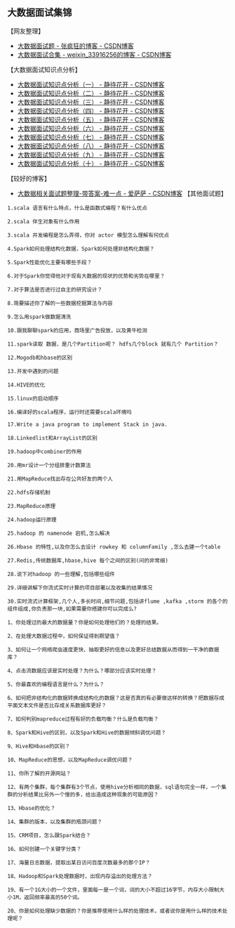 ## 大数据面试集锦

【网友整理】
- [大数据面试题 - 张疯狂的博客 - CSDN博客](https://blog.csdn.net/awiner/article/details/87876015)
- [大数据面试合集 - weixin_33916256的博客 - CSDN博客](https://blog.csdn.net/weixin_33916256/article/details/88141775)

【大数据面试知识点分析】
- [大数据面试知识点分析（一） - 静待花开 - CSDN博客](https://blog.csdn.net/qq_26803795/article/details/79109240)
- [大数据面试知识点分析（二） - 静待花开 - CSDN博客](https://blog.csdn.net/qq_26803795/article/details/79131678)
- [大数据面试知识点分析（三） - 静待花开 - CSDN博客](https://blog.csdn.net/qq_26803795/article/details/79142512)
- [大数据面试知识点分析（四） - 静待花开 - CSDN博客](https://blog.csdn.net/qq_26803795/article/details/79152808)
- [大数据面试知识点分析（五） - 静待花开 - CSDN博客](https://blog.csdn.net/qq_26803795/article/details/79161599)
- [大数据面试知识点分析（六） - 静待花开 - CSDN博客](https://blog.csdn.net/qq_26803795/article/details/79162203)
- [大数据面试知识点分析（七） - 静待花开 - CSDN博客](https://blog.csdn.net/qq_26803795/article/details/79466592)
- [大数据面试知识点分析（八） - 静待花开 - CSDN博客](https://blog.csdn.net/qq_26803795/article/details/79474604)
- [大数据面试知识点分析（九） - 静待花开 - CSDN博客](https://blog.csdn.net/qq_26803795/article/details/79543926)
- [大数据面试知识点分析（十） - 静待花开 - CSDN博客](https://blog.csdn.net/qq_26803795/article/details/81747361)

【较好的博客】
- [大数据相关面试题整理-带答案-难一点 - 爱萨萨 - CSDN博客](https://blog.csdn.net/wdr2003/article/details/79597624)
【其他面试题】
```
1.scala 语言有什么特点，什么是函数式编程？有什么优点

2.scala 伴生对象有什么作用

3.scala 并发编程是怎么弄得，你对 actor 模型怎么理解有何优点

4.Spark如何处理结构化数据，Spark如何处理非结构化数据？

5.Spark性能优化主要有哪些手段？

6.对于Spark你觉得他对于现有大数据的现状的优势和劣势在哪里？

7.对于算法是否进行过自主的研究设计？

8.简要描述你了解的一些数据挖掘算法与内容

9.怎么用spark做数据清洗

10.跟我聊聊spark的应用，商场里广告投放，以及黄牛检测

11.spark读取 数据，是几个Partition呢？ hdfs几个block 就有几个 Partition？

12.Mogodb和hbase的区别

13.开发中遇到的问题

14.HIVE的优化

15.linux的启动顺序

16.编译好的scala程序，运行时还需要scala环境吗

17.Write a java program to implement Stack in java.

18.Linkedlist和ArrayList的区别

19.hadoop中combiner的作用

20.用mr设计一个分组排重计数算法

21.用MapReduce找出存在公共好友的两个人

22.hdfs存储机制

23.MapReduce原理

24.hadoop运行原理

25.hadoop 的 namenode 宕机,怎么解决

26.Hbase 的特性,以及你怎么去设计 rowkey 和 columnFamily ,怎么去建一个table

27.Redis,传统数据库,hbase,hive 每个之间的区别(问的非常细)

28.说下对hadoop 的一些理解,包括哪些组件

29.详细讲解下你流式实时计算的项目部署以及收集的结果情况

30.实时流式计算框架,几个人,多长时间,细节问题,包括讲flume ,kafka ,storm 的各个的组件组成,你负责那一块,如果需要你搭建你可以完成么?

```

```
1、你处理过的最大的数据量？你是如何处理他们的？处理的结果。

2、在处理大数据过程中，如何保证得到期望值？

3、如何让一个网络爬虫速度更快、抽取更好的信息以及更好总结数据从而得到一干净的数据库？

4、点击流数据应该是实时处理？为什么？哪部分应该实时处理？

5、你最喜欢的编程语言是什么？为什么？

6、如何把非结构化的数据转换成结构化的数据？这是否真的有必要做这样的转换？把数据存成平面文本文件是否比存成关系数据库更好？

7、如何判别mapreduce过程有好的负载均衡？什么是负载均衡？

8、Spark和Hive的区别，以及Spark和Hive的数据倾斜调优问题？

9、Hive和Hbase的区别？

10、MapReduce的思想，以及MapReduce调优问题？

11、你所了解的开源网站？

12、有两个集群，每个集群有3个节点，使用hive分析相同的数据，sql语句完全一样，一个集群的分析结果比另外一个慢的多，给出造成这种现象的可能原因？

13、Hbase的优化？

14、集群的版本，以及集群的瓶颈问题？

15、CRM项目，怎么跟Spark结合？

16、如何创建一个关键字分类？

17、海量日志数据，提取出某日访问百度次数最多的那个IP？

18、Hadoop和Spark处理数据时，出现内存溢出的处理方法？

19、有一个1G大小的一个文件，里面每一是一个词，词的大小不超过16字节，内存大小限制大小1M，返回频率最高的50个词。

20、你是如何处理缺少数据的？你是推荐使用什么样的处理技术，或者说你是用什么样的技术处理呢？
```

